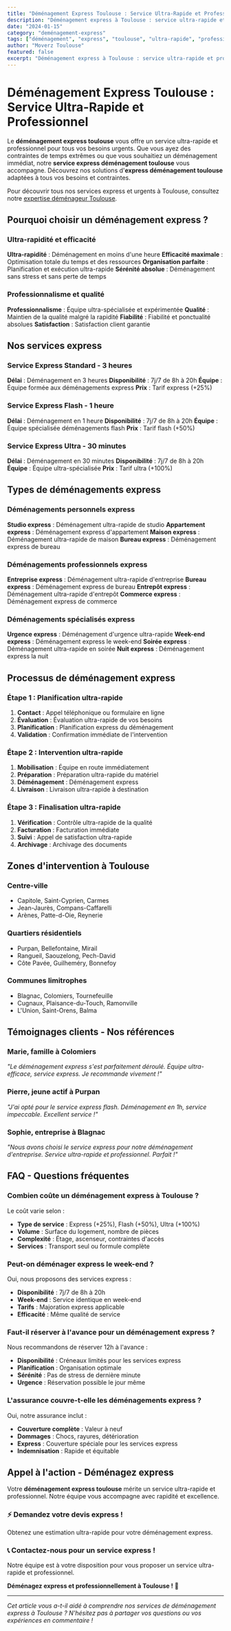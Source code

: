 ```yaml
---
title: "Déménagement Express Toulouse : Service Ultra-Rapide et Professionnel"
description: "Déménagement express à Toulouse : service ultra-rapide et professionnel. Intervention immédiate, équipe spécialisée, résultat garanti. Devis gratuit."
date: "2024-01-15"
category: "deménagement-express"
tags: ["déménagement", "express", "toulouse", "ultra-rapide", "professionnel"]
author: "Moverz Toulouse"
featured: false
excerpt: "Déménagement express à Toulouse : service ultra-rapide et professionnel. Intervention immédiate, équipe spécialisée, résultat garanti."
---
```


# Déménagement Express Toulouse : Service Ultra-Rapide et Professionnel

Le **déménagement express toulouse** vous offre un service ultra-rapide et professionnel pour tous vos besoins urgents. Que vous ayez des contraintes de temps extrêmes ou que vous souhaitiez un déménagement immédiat, notre **service express déménagement toulouse** vous accompagne. Découvrez nos solutions d'**express déménagement toulouse** adaptées à tous vos besoins et contraintes.

Pour découvrir tous nos services express et urgents à Toulouse, consultez notre [expertise déménageur Toulouse](/blog/demenageur/demenageur-toulouse).

## Pourquoi choisir un déménagement express ?

### Ultra-rapidité et efficacité

**Ultra-rapidité** : Déménagement en moins d'une heure
**Efficacité maximale** : Optimisation totale du temps et des ressources
**Organisation parfaite** : Planification et exécution ultra-rapide
**Sérénité absolue** : Déménagement sans stress et sans perte de temps

### Professionnalisme et qualité

**Professionnalisme** : Équipe ultra-spécialisée et expérimentée
**Qualité** : Maintien de la qualité malgré la rapidité
**Fiabilité** : Fiabilité et ponctualité absolues
**Satisfaction** : Satisfaction client garantie

## Nos services express

### Service Express Standard - 3 heures

**Délai** : Déménagement en 3 heures
**Disponibilité** : 7j/7 de 8h à 20h
**Équipe** : Équipe formée aux déménagements express
**Prix** : Tarif express (+25%)

### Service Express Flash - 1 heure

**Délai** : Déménagement en 1 heure
**Disponibilité** : 7j/7 de 8h à 20h
**Équipe** : Équipe spécialisée déménagements flash
**Prix** : Tarif flash (+50%)

### Service Express Ultra - 30 minutes

**Délai** : Déménagement en 30 minutes
**Disponibilité** : 7j/7 de 8h à 20h
**Équipe** : Équipe ultra-spécialisée
**Prix** : Tarif ultra (+100%)

## Types de déménagements express

### Déménagements personnels express

**Studio express** : Déménagement ultra-rapide de studio
**Appartement express** : Déménagement express d'appartement
**Maison express** : Déménagement ultra-rapide de maison
**Bureau express** : Déménagement express de bureau

### Déménagements professionnels express

**Entreprise express** : Déménagement ultra-rapide d'entreprise
**Bureau express** : Déménagement express de bureau
**Entrepôt express** : Déménagement ultra-rapide d'entrepôt
**Commerce express** : Déménagement express de commerce

### Déménagements spécialisés express

**Urgence express** : Déménagement d'urgence ultra-rapide
**Week-end express** : Déménagement express le week-end
**Soirée express** : Déménagement ultra-rapide en soirée
**Nuit express** : Déménagement express la nuit

## Processus de déménagement express

### Étape 1 : Planification ultra-rapide

1. **Contact** : Appel téléphonique ou formulaire en ligne
2. **Évaluation** : Évaluation ultra-rapide de vos besoins
3. **Planification** : Planification express du déménagement
4. **Validation** : Confirmation immédiate de l'intervention

### Étape 2 : Intervention ultra-rapide

1. **Mobilisation** : Équipe en route immédiatement
2. **Préparation** : Préparation ultra-rapide du matériel
3. **Déménagement** : Déménagement express
4. **Livraison** : Livraison ultra-rapide à destination

### Étape 3 : Finalisation ultra-rapide

1. **Vérification** : Contrôle ultra-rapide de la qualité
2. **Facturation** : Facturation immédiate
3. **Suivi** : Appel de satisfaction ultra-rapide
4. **Archivage** : Archivage des documents

## Zones d'intervention à Toulouse

### Centre-ville
- Capitole, Saint-Cyprien, Carmes
- Jean-Jaurès, Compans-Caffarelli
- Arènes, Patte-d-Oie, Reynerie

### Quartiers résidentiels
- Purpan, Bellefontaine, Mirail
- Rangueil, Saouzelong, Pech-David
- Côte Pavée, Guilheméry, Bonnefoy

### Communes limitrophes
- Blagnac, Colomiers, Tournefeuille
- Cugnaux, Plaisance-du-Touch, Ramonville
- L'Union, Saint-Orens, Balma

## Témoignages clients - Nos références

### Marie, famille à Colomiers
*"Le déménagement express s'est parfaitement déroulé. Équipe ultra-efficace, service express. Je recommande vivement !"*

### Pierre, jeune actif à Purpan
*"J'ai opté pour le service express flash. Déménagement en 1h, service impeccable. Excellent service !"*

### Sophie, entreprise à Blagnac
*"Nous avons choisi le service express pour notre déménagement d'entreprise. Service ultra-rapide et professionnel. Parfait !"*

## FAQ - Questions fréquentes

### Combien coûte un déménagement express à Toulouse ?

Le coût varie selon :
- **Type de service** : Express (+25%), Flash (+50%), Ultra (+100%)
- **Volume** : Surface du logement, nombre de pièces
- **Complexité** : Étage, ascenseur, contraintes d'accès
- **Services** : Transport seul ou formule complète

### Peut-on déménager express le week-end ?

Oui, nous proposons des services express :
- **Disponibilité** : 7j/7 de 8h à 20h
- **Week-end** : Service identique en week-end
- **Tarifs** : Majoration express applicable
- **Efficacité** : Même qualité de service

### Faut-il réserver à l'avance pour un déménagement express ?

Nous recommandons de réserver 12h à l'avance :
- **Disponibilité** : Créneaux limités pour les services express
- **Planification** : Organisation optimale
- **Sérénité** : Pas de stress de dernière minute
- **Urgence** : Réservation possible le jour même

### L'assurance couvre-t-elle les déménagements express ?

Oui, notre assurance inclut :
- **Couverture complète** : Valeur à neuf
- **Dommages** : Chocs, rayures, détérioration
- **Express** : Couverture spéciale pour les services express
- **Indemnisation** : Rapide et équitable

## Appel à l'action - Déménagez express

Votre **déménagement express toulouse** mérite un service ultra-rapide et professionnel. Notre équipe vous accompagne avec rapidité et excellence.

### ⚡ **Demandez votre devis express !**

Obtenez une estimation ultra-rapide pour votre déménagement express.

### 📞 **Contactez-nous pour un service express !**

Notre équipe est à votre disposition pour vous proposer un service ultra-rapide et professionnel.

**Déménagez express et professionnellement à Toulouse !** 🚚

---

*Cet article vous a-t-il aidé à comprendre nos services de déménagement express à Toulouse ? N'hésitez pas à partager vos questions ou vos expériences en commentaire !*

